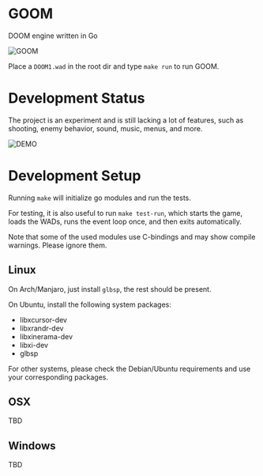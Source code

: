 # GOOM
DOOM engine written in Go

![GOOM](/misc/goom.png?raw=true "GOOM")

Place a `DOOM1.wad` in the root dir and type `make run` to run GOOM.

# Development Status

The project is an experiment and is still lacking a lot of
features, such as shooting, enemy behavior, sound, music, menus, and more.

![DEMO](/misc/goom-preview.gif?raw=true "DEMO")

# Development Setup

Running `make` will initialize go modules and run the tests.

For testing, it is also useful to run `make test-run`, which starts the game,
loads the WADs, runs the event loop once, and then exits automatically.

Note that some of the used modules use C-bindings and may show compile warnings.
Please ignore them.

## Linux

On Arch/Manjaro, just install `glbsp`, the rest should be present.

On Ubuntu, install the following system packages:

- libxcursor-dev
- libxrandr-dev
- libxinerama-dev
- libxi-dev
- glbsp

For other systems, please check the Debian/Ubuntu requirements and use your corresponding packages.

## OSX

TBD

## Windows

TBD
